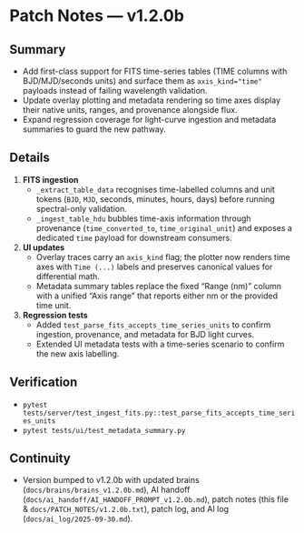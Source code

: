# Patch Notes — v1.2.0b

## Summary
- Add first-class support for FITS time-series tables (TIME columns with BJD/MJD/seconds units) and surface them as `axis_kind="time"` payloads instead of failing wavelength validation.
- Update overlay plotting and metadata rendering so time axes display their native units, ranges, and provenance alongside flux.
- Expand regression coverage for light-curve ingestion and metadata summaries to guard the new pathway.

## Details
1. **FITS ingestion**
   - `_extract_table_data` recognises time-labelled columns and unit tokens (`BJD`, `MJD`, seconds, minutes, hours, days) before running spectral-only validation.
   - `_ingest_table_hdu` bubbles time-axis information through provenance (`time_converted_to`, `time_original_unit`) and exposes a dedicated `time` payload for downstream consumers.
2. **UI updates**
   - Overlay traces carry an `axis_kind` flag; the plotter now renders time axes with `Time (...)` labels and preserves canonical values for differential math.
   - Metadata summary tables replace the fixed “Range (nm)” column with a unified “Axis range” that reports either nm or the provided time unit.
3. **Regression tests**
   - Added `test_parse_fits_accepts_time_series_units` to confirm ingestion, provenance, and metadata for BJD light curves.
   - Extended UI metadata tests with a time-series scenario to confirm the new axis labelling.

## Verification
- `pytest tests/server/test_ingest_fits.py::test_parse_fits_accepts_time_series_units`
- `pytest tests/ui/test_metadata_summary.py`

## Continuity
- Version bumped to v1.2.0b with updated brains (`docs/brains/brains_v1.2.0b.md`), AI handoff (`docs/ai_handoff/AI_HANDOFF_PROMPT_v1.2.0b.md`), patch notes (this file & `docs/PATCH_NOTES/v1.2.0b.txt`), patch log, and AI log (`docs/ai_log/2025-09-30.md`).

